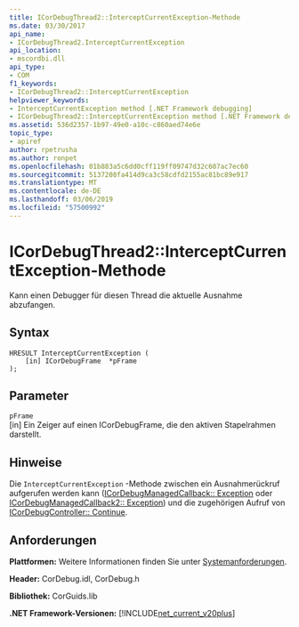 ```yaml
---
title: ICorDebugThread2::InterceptCurrentException-Methode
ms.date: 03/30/2017
api_name:
- ICorDebugThread2.InterceptCurrentException
api_location:
- mscordbi.dll
api_type:
- COM
f1_keywords:
- ICorDebugThread2::InterceptCurrentException
helpviewer_keywords:
- InterceptCurrentException method [.NET Framework debugging]
- ICorDebugThread2::InterceptCurrentException method [.NET Framework debugging]
ms.assetid: 536d2357-1b97-49e0-a10c-c860aed74e6e
topic_type:
- apiref
author: rpetrusha
ms.author: ronpet
ms.openlocfilehash: 01b883a5c6dd0cff119ff09747d32c607ac7ec60
ms.sourcegitcommit: 5137208fa414d9ca3c58cdfd2155ac81bc89e917
ms.translationtype: MT
ms.contentlocale: de-DE
ms.lasthandoff: 03/06/2019
ms.locfileid: "57500992"
---
```

# <a name="icordebugthread2interceptcurrentexception-method"></a>ICorDebugThread2::InterceptCurrentException-Methode
Kann einen Debugger für diesen Thread die aktuelle Ausnahme abzufangen.  
  
## <a name="syntax"></a>Syntax  
  
```  
HRESULT InterceptCurrentException (  
    [in] ICorDebugFrame  *pFrame  
);  
```  
  
## <a name="parameters"></a>Parameter  
 `pFrame`  
 [in] Ein Zeiger auf einen ICorDebugFrame, die den aktiven Stapelrahmen darstellt.  
  
## <a name="remarks"></a>Hinweise  
 Die `InterceptCurrentException` -Methode zwischen ein Ausnahmerückruf aufgerufen werden kann ([ICorDebugManagedCallback:: Exception](../../../../docs/framework/unmanaged-api/debugging/icordebugmanagedcallback-exception-method.md) oder [ICorDebugManagedCallback2:: Exception](../../../../docs/framework/unmanaged-api/debugging/icordebugmanagedcallback2-exception-method.md)) und die zugehörigen Aufruf von [ICorDebugController:: Continue](../../../../docs/framework/unmanaged-api/debugging/icordebugcontroller-continue-method.md).  
  
## <a name="requirements"></a>Anforderungen  
 **Plattformen:** Weitere Informationen finden Sie unter [Systemanforderungen](../../../../docs/framework/get-started/system-requirements.md).  
  
 **Header:** CorDebug.idl, CorDebug.h  
  
 **Bibliothek:** CorGuids.lib  
  
 **.NET Framework-Versionen:** [!INCLUDE[net_current_v20plus](../../../../includes/net-current-v20plus-md.md)]
